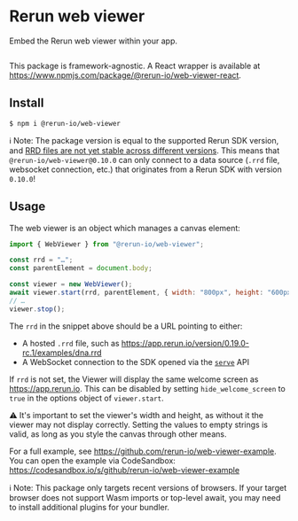 # Rerun web viewer

Embed the Rerun web viewer within your app.

<p align="center">
  <picture>
    <img src="https://static.rerun.io/opf_screenshot/bee51040cba93c0bae62ef6c57fa703704012a41/full.png" alt="">
    <source media="(max-width: 480px)" srcset="https://static.rerun.io/opf_screenshot/bee51040cba93c0bae62ef6c57fa703704012a41/480w.png">
    <source media="(max-width: 768px)" srcset="https://static.rerun.io/opf_screenshot/bee51040cba93c0bae62ef6c57fa703704012a41/768w.png">
    <source media="(max-width: 1024px)" srcset="https://static.rerun.io/opf_screenshot/bee51040cba93c0bae62ef6c57fa703704012a41/1024w.png">
    <source media="(max-width: 1200px)" srcset="https://static.rerun.io/opf_screenshot/bee51040cba93c0bae62ef6c57fa703704012a41/1200w.png">
  </picture>
</p>

This package is framework-agnostic. A React wrapper is available at <https://www.npmjs.com/package/@rerun-io/web-viewer-react>.

## Install

```
$ npm i @rerun-io/web-viewer
```

ℹ️ Note:
The package version is equal to the supported Rerun SDK version, and [RRD files are not yet stable across different versions](https://github.com/rerun-io/rerun/issues/6410).
This means that `@rerun-io/web-viewer@0.10.0` can only connect to a data source (`.rrd` file, websocket connection, etc.) that originates from a Rerun SDK with version `0.10.0`!

## Usage

The web viewer is an object which manages a canvas element:

```js
import { WebViewer } from "@rerun-io/web-viewer";

const rrd = "…";
const parentElement = document.body;

const viewer = new WebViewer();
await viewer.start(rrd, parentElement, { width: "800px", height: "600px" });
// …
viewer.stop();
```

The `rrd` in the snippet above should be a URL pointing to either:
- A hosted `.rrd` file, such as <https://app.rerun.io/version/0.19.0-rc.1/examples/dna.rrd>
- A WebSocket connection to the SDK opened via the [`serve`](https://www.rerun.io/docs/reference/sdk/operating-modes#serve) API

If `rrd` is not set, the Viewer will display the same welcome screen as <https://app.rerun.io>.
This can be disabled by setting `hide_welcome_screen` to `true` in the options object of `viewer.start`.

⚠ It's important to set the viewer's width and height, as without it the viewer may not display correctly.
Setting the values to empty strings is valid, as long as you style the canvas through other means.

For a full example, see https://github.com/rerun-io/web-viewer-example.
You can open the example via CodeSandbox: https://codesandbox.io/s/github/rerun-io/web-viewer-example

ℹ️ Note:
This package only targets recent versions of browsers.
If your target browser does not support Wasm imports or top-level await, you may need to install additional plugins for your bundler.
